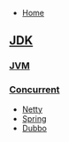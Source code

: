 * [Home](/README.md)
## [JDK](/docs/JDK/JDK.md)
### [JVM](/docs/JDK/JVM.md)
### [Concurrent](/docs/JDK/Concurrent.md)
* [Netty](/docs/Netty/Netty.md)
* [Spring](/docs/Spring/Spring.md)
* [Dubbo](/docs/Dubbo/Dubbo.md)
